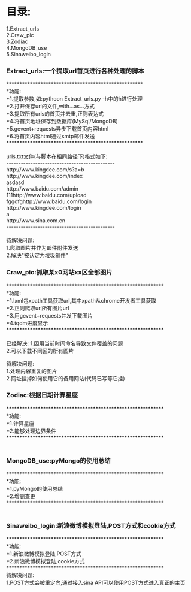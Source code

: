 <html>
<h1>目录:</h1>
<p>1.Extract_urls<br/>
2.Craw_pic<br/>
3.Zodiac<br/>
4.MongoDB_use<br/>
5.Sinaweibo_login<br/></p>

<body>
<p>
<h3>Extract_urls:一个提取url首页进行各种处理的脚本<br/></h3>
****************************************************<br/>
*功能: <br/>
*1.提取参数,如:pythoon Extract_urls.py -h中的h进行处理<br/>                 
*2.打开保存url的文件,with...as...方式<br/>
*3.提取所有urls的首页并去重,正则表达式<br/>
*4.将首页地址保存到数据库(MySql/MongoDB)<br/>
*5.gevent+requests异步下载首页内容html<br/>
*6.将首页内容html通过smtp邮件发送<br/>
****************************************************<br/>
<br/>
urls.txt文件(与脚本在相同路径下)格式如下:<br/>
---------------------------------------------<br/>
http://www.kingdee.com/s?a=b<br/>
http://www.kingdee.com/index<br/>
asdasd<br/>
http://www.baidu.com/admin<br/>
111http://www.baidu.com/upload<br/>
fggdfghttp://www.baidu.com/login<br/>
http://www.kingdee.com/login<br/>
a<br/>
http://www.sina.com.cn<br/>
---------------------------------------------<br/>
<br/>
待解决问题:<br/>
1.爬取图片并作为邮件附件发送<br/>
2.解决"被认定为垃圾邮件"<br/>
</p>
<p>
<h3>Craw_pic:抓取某x0网站xx区全部图片<br/></h3>
************************************************************<br/>
*功能: <br/>
*1.lxml包xpath工具获取url,其中xpath从chrome开发者工具获取<br/>
*2.正则爬取url所有图片url<br/>
*3.用gevent+requests并发下载图片<br/>
*4.tqdm进度显示<br/>
************************************************************<br/>
<br/>
已经解决:
1.因用当前时间命名导致文件覆盖的问题<br/>
2.可以下载不同区的所有图片<br/>

待解决问题:<br/>
1.处理内容重复的图片<br/>
2.网址挂掉如何使用它的备用网站(代码已写等它挂)<br/>
</p>
<p>
<h3>Zodiac:根据日期计算星座<br/></h3>
************************************************************<br/>
*功能: <br/>
*1.计算星座<br/>
*2.能够处理边界条件<br/>
************************************************************<br/>
<br/>
</p>
<p>
<h3>MongoDB_use:pyMongo的使用总结<br/></h3>
************************************************************<br/>
*功能: <br/>
*1.pyMongo的使用总结<br/>
*2.增删查更<br/>
************************************************************<br/>
<br/>
</p>
<p>
<h3>Sinaweibo_login:新浪微博模拟登陆,POST方式和cookie方式<br/></h3>
************************************************************<br/>
*功能: <br/>
*1.新浪微博模拟登陆,POST方式<br/>
*2.新浪微博模拟登陆,cookie方式<br/>
************************************************************<br/>
待解决问题:<br/>
1.POST方式会被重定向,通过接入sina API可以使用POST方式进入真正的主页<br/>
<br/>
</p>
</body>
</html>
